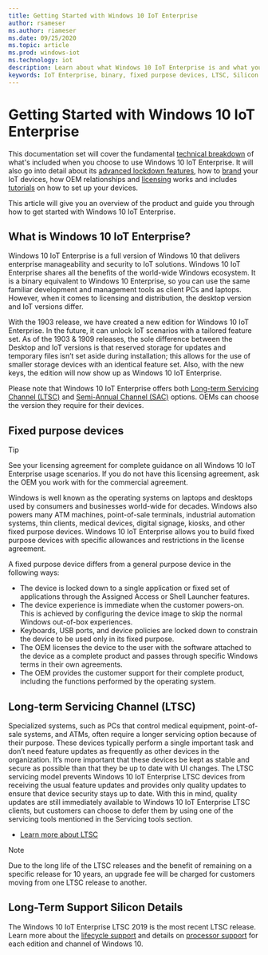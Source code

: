 ```yaml
---
title: Getting Started with Windows 10 IoT Enterprise
author: rsameser
ms.author: riameser
ms.date: 09/25/2020
ms.topic: article
ms.prod: windows-iot
ms.technology: iot
description: Learn about what Windows 10 IoT Enterprise is and what you can do with it.
keywords: IoT Enterprise, binary, fixed purpose devices, LTSC, Silicon
---
```


# Getting Started with Windows 10 IoT Enterprise
This documentation set will cover the fundamental [technical breakdown](https://docs.microsoft.com/windows/iot-enterprise/Technical_Breakdown) of what's included when you choose to use Windows 10 IoT Enterprise. It will also go into detail about its [advanced lockdown features](https://docs.microsoft.com/windows/iot-enterprise/Advanced_Lockdown_Features), how to [brand](https://docs.microsoft.com/windows/iot-enterprise/Branding) your IoT devices, how OEM relationships and [licensing](https://docs.microsoft.com/windows/iot-enterprise/Licensing) works and includes [tutorials](https://docs.microsoft.com/windows-hardware/manufacture/desktop/iot-ent-overview) on how to set up your devices.

This article will give you an overview of the product and guide you through how to get started with Windows 10 IoT Enterprise.

## What is Windows 10 IoT Enterprise?
Windows 10 IoT Enterprise is a full version of Windows 10 that delivers enterprise manageability and security to IoT solutions. Windows 10 IoT Enterprise shares all the benefits of the world-wide Windows ecosystem. It is a binary equivalent to Windows 10 Enterprise, so you can use the same familiar development and management tools as client PCs and laptops. However, when it comes to licensing and distribution, the desktop version and IoT versions differ.

With the 1903 release, we have created a new edition for Windows 10 IoT Enterprise. In the future, it can unlock IoT scenarios with a tailored feature set. As of the 1903 & 1909 releases, the sole difference between the Desktop and IoT versions is that reserved storage for updates and temporary files isn’t set aside during installation; this allows for the use of smaller storage devices with an identical feature set. Also, with the new keys, the edition will now show up as Windows 10 IoT Enterprise​.

Please note that Windows 10 IoT Enterprise offers both [Long-term Servicing Channel (LTSC)](https://docs.microsoft.com/windows/deployment/update/waas-overview#servicing-channels) and [Semi-Annual Channel (SAC)](https://docs.microsoft.com/en-us/windows/deployment/update/waas-overview#servicing-channels) options. OEMs can choose the version they require for their devices.

## Fixed purpose devices

> [!TIP]
> See your licensing agreement for complete guidance on all Windows 10 IoT Enterprise usage scenarios. If you do not have this licensing agreement, ask the OEM you work with for the commercial agreement.

Windows is well known as the operating systems on laptops and desktops used by consumers and businesses world-wide for decades.  Windows also powers many ATM machines, point-of-sale terminals, industrial automation systems, thin clients, medical devices, digital signage, kiosks, and other fixed purpose devices.  Windows 10 IoT Enterprise allows you to build fixed purpose devices with specific allowances and restrictions in the license agreement.  

A fixed purpose device differs from a general purpose device in the following ways:  
* The device is locked down to a single application or fixed set of applications through the Assigned Access or Shell Launcher features.  
* The device experience is immediate when the customer powers-on. This is achieved by configuring the device image to skip the normal Windows out-of-box experiences.
* Keyboards, USB ports, and device policies are locked down to constrain the device to be used only in its fixed purpose.  
* The OEM licenses the device to the user with the software attached to the device as a complete product and passes through specific Windows terms in their own agreements.
* The OEM provides the customer support for their complete product, including the functions performed by the operating system.

## Long-term Servicing Channel (LTSC)

Specialized systems, such as PCs that control medical equipment, point-of-sale systems, and ATMs, often require a longer servicing option because of their purpose. These devices typically perform a single important task and don’t need feature updates as frequently as other devices in the organization. It’s more important that these devices be kept as stable and secure as possible than that they be up to date with UI changes. The LTSC servicing model prevents Windows 10 IoT Enterprise LTSC devices from receiving the usual feature updates and provides only quality updates to ensure that device security stays up to date. With this in mind, quality updates are still immediately available to Windows 10 IoT Enterprise LTSC clients, but customers can choose to defer them by using one of the servicing tools mentioned in the Servicing tools section.

* [Learn more about LTSC](https://docs.microsoft.com/windows/deployment/update/waas-overview#long-term-servicing-channel)

> [!NOTE]
> Due to the long life of the LTSC releases and the benefit of remaining on a specific release for 10 years, an upgrade fee will be charged for customers moving from one LTSC release to another.

## Long-Term Support Silicon Details

The Windows 10 IoT Enterprise LTSC 2019 is the most recent LTSC release. Learn more about the [lifecycle support](https://support.microsoft.com/en-us/help/13853/windows-lifecycle-fact-sheet) and details on [processor support](https://docs.microsoft.com/en-us/windows-hardware/design/minimum/windows-processor-requirements#windows-iot-enterprise--embedded-processors) for each edition and channel of Windows 10.
